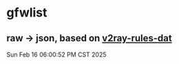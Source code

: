 # gfwlist
## raw -> json, based on [v2ray-rules-dat](https://github.com/Loyalsoldier/v2ray-rules-dat)
Sun Feb 16 06:00:52 PM CST 2025

